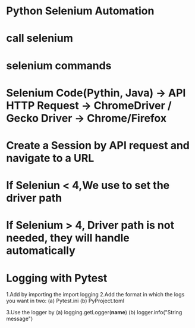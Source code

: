 # Python Selenium Automation

# call selenium
# selenium commands

# Selenium Code(Pythin, Java) -> API HTTP Request -> ChromeDriver / Gecko Driver ->  Chrome/Firefox

# Create a Session by API request and navigate to a URL
# If Seleniun < 4,We use to set the driver path
# If Selenium > 4, Driver path is not needed, they will handle automatically

# Logging with Pytest
1.Add by importing the import logging
2.Add the format in which the logs you want in two:
(a) Pytest.ini
(b) PyProject.toml

3.Use the logger by
(a) logging.getLogger(__name__)
(b) logger.info("String message")
